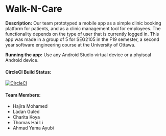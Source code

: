 # Walk-N-Care

**Description:** Our team prototyped a mobile app as a simple clinic booking platform for patients, and as a clinic management tool for employees. The functionality depends on the type of user that is currently logged in. This app was made in a group of 5 for SEG2105 in the F19 semester, a second year software engineering course at the University of Ottawa.

**Running the app:** Use any Android Studio virtual device or a phyiscal Android device.

#### CircleCI Build Status:

[![CircleCI](https://circleci.com/gh/SEG2105-uottawa/seg2105-project-team-f19-5.svg?style=svg&circle-token=fa8576c9c01eb67a88929841760b681ea30820b3)](https://circleci.com/gh/SEG2105-uottawa/seg2105-project-team-f19-5)

#### Team Members:

- Hajira Mohamed
- Ladan Guled
- Charita Koya
- Thomas Hai Li
- Ahmad Yama Ayubi
